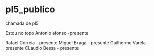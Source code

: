 # pl5_publico
chamada de pl5

Estou no topo
Antonio afonso -presente

Rafael Correia - presente
Miguel Braga - presente
Guilherme Varela - presente
CLáudio Bessa - presente

